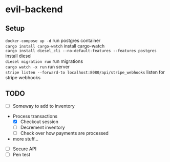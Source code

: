 # evil-backend
## Setup
`docker-compose up -d` run postgres container  
`cargo install cargo-watch` install cargo-watch  
`cargo install diesel_cli --no-default-features --features postgres`  install diesel  
`diesel migration run` run migrations  
`cargo watch -x run` run server  
`stripe listen --forward-to localhost:8080/api/stripe_webhooks` listen for stripe webhooks
## TODO
- [ ] Someway to add to inventory
- Process transactions
    - [x] Checkout session
    - [ ] Decrement inventory
    - [ ] Check over how payments are processed
- more stuff...
- [ ] Secure API
- [ ] Pen test